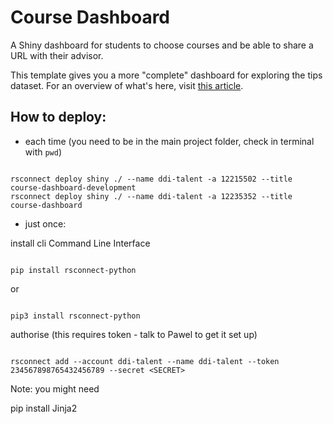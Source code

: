 # Course Dashboard

A Shiny dashboard for students to choose courses and be able to share a URL with their advisor.

This template gives you a more "complete" dashboard for exploring the tips dataset. For an overview of what's here, visit [this article](https://shiny.posit.co/py/docs/user-interfaces.html).

## How to deploy:

- each time (you need to be in the main project folder, check in terminal with `pwd`)

```

rsconnect deploy shiny ./ --name ddi-talent -a 12215502 --title course-dashboard-development  
rsconnect deploy shiny ./ --name ddi-talent -a 12235352 --title course-dashboard  

```


- just once:

install cli Command Line Interface
```

pip install rsconnect-python

```

or 
```

pip3 install rsconnect-python

```

authorise (this requires token - talk to Pawel to get it set up)

```

rsconnect add --account ddi-talent --name ddi-talent --token 234567898765432456789 --secret <SECRET>

```

Note: you might need


pip install Jinja2




```
